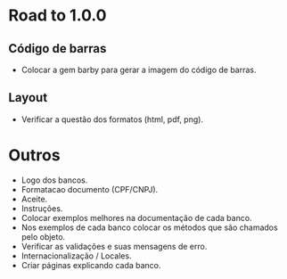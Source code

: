 # Road to 1.0.0

## Código de barras

* Colocar a gem barby para gerar a imagem do código de barras.

## Layout

* Verificar a questão dos formatos (html, pdf, png).

# Outros

* Logo dos bancos.
* Formatacao documento (CPF/CNPJ).
* Aceite.
* Instruções.
* Colocar exemplos melhores na documentação de cada banco.
* Nos exemplos de cada banco colocar os métodos que são chamados pelo objeto.
* Verificar as validações e suas mensagens de erro.
* Internacionalização / Locales.
* Criar páginas explicando cada banco.

